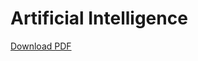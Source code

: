 # Artificial Intelligence

[Download PDF](https://github.com/MartinThoma/artificial-intelligence-mmaier/raw/master/Artificial_Intelligence.pdf)